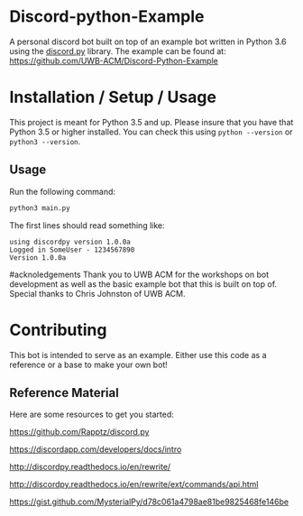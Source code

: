 # Discord-python-Example
A personal discord bot built on top of an example bot written in Python 3.6 using the [discord.py](https://github.com/Rapptz/discord.py) library.
The example can be found at: https://github.com/UWB-ACM/Discord-Python-Example

# Installation / Setup / Usage

This project is meant for Python 3.5 and up. Please insure that you have that
Python 3.5 or higher installed. You can check this using `python --version`
or `python3 --version`.

## Usage

Run the following command:
```bash
python3 main.py
```

The first lines should read something like:
```
using discordpy version 1.0.0a
Logged in SomeUser - 1234567890
Version 1.0.0a
```

#acknoledgements
Thank you to UWB ACM for the workshops on bot development as well as the basic example bot that this is built on top of.
Special thanks to Chris Johnston of UWB ACM. 


# Contributing

This bot is intended to serve as an example. Either use this code as a reference or a base to make your own bot!

## Reference Material

Here are some resources to get you started:

https://github.com/Rapptz/discord.py

https://discordapp.com/developers/docs/intro

http://discordpy.readthedocs.io/en/rewrite/

http://discordpy.readthedocs.io/en/rewrite/ext/commands/api.html

https://gist.github.com/MysterialPy/d78c061a4798ae81be9825468fe146be
